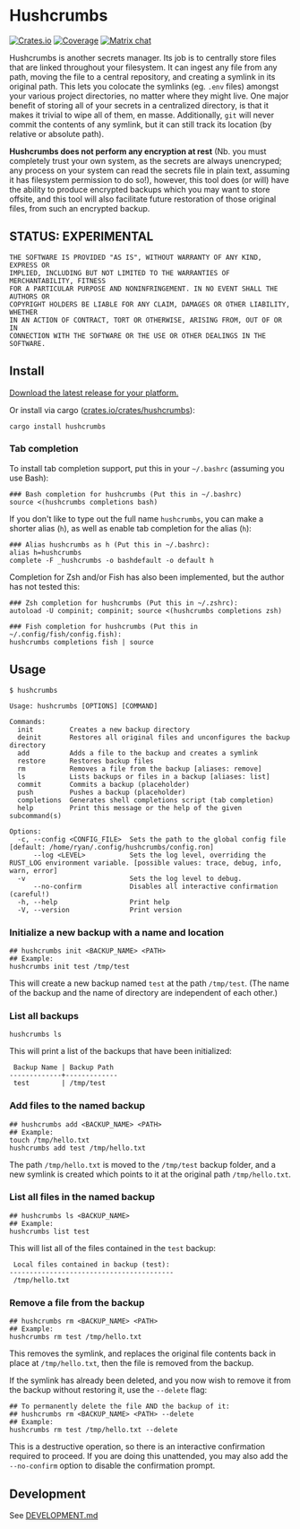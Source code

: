 # Hushcrumbs

[![Crates.io](https://img.shields.io/crates/v/hushcrumbs?color=blue
)](https://crates.io/crates/hushcrumbs)
[![Coverage](https://img.shields.io/badge/Coverage-Report-purple)](https://enigmacurry.github.io/hushcrumbs/coverage/master/)
[![Matrix chat](https://img.shields.io/badge/Matrix-Join_Chat-%234fb99a)](https://matrix.to/#/#blog.rymcg.tech:enigmacurry.com)

Hushcrumbs is another secrets manager. Its job is to centrally store
files that are linked throughout your filesystem. It can ingest any
file from any path, moving the file to a central repository, and
creating a symlink in its original path. This lets you colocate the
symlinks (eg. `.env` files) amongst your various project directories,
no matter where they might live. One major benefit of storing all of
your secrets in a centralized directory, is that it makes it trivial
to wipe all of them, en masse. Additionally, `git` will never commit
the contents of any symlink, but it can still track its location (by
relative or absolute path).

**Hushcrumbs does not perform any encryption at rest** (Nb. you must
completely trust your own system, as the secrets are always
unencryped; any process on your system can read the secrets file in
plain text, assuming it has filesystem permission to do so!), however,
this tool does (or will) have the ability to produce encrypted backups
which you may want to store offsite, and this tool will also
facilitate future restoration of those original files, from such an
encrypted backup.

## STATUS: EXPERIMENTAL

```
THE SOFTWARE IS PROVIDED "AS IS", WITHOUT WARRANTY OF ANY KIND, EXPRESS OR
IMPLIED, INCLUDING BUT NOT LIMITED TO THE WARRANTIES OF MERCHANTABILITY, FITNESS
FOR A PARTICULAR PURPOSE AND NONINFRINGEMENT. IN NO EVENT SHALL THE AUTHORS OR
COPYRIGHT HOLDERS BE LIABLE FOR ANY CLAIM, DAMAGES OR OTHER LIABILITY, WHETHER
IN AN ACTION OF CONTRACT, TORT OR OTHERWISE, ARISING FROM, OUT OF OR IN
CONNECTION WITH THE SOFTWARE OR THE USE OR OTHER DEALINGS IN THE SOFTWARE.
```


## Install

[Download the latest release for your platform.](https://github.com/EnigmaCurry/hushcrumbs/releases)

Or install via cargo ([crates.io/crates/hushcrumbs](https://crates.io/crates/hushcrumbs)):

```
cargo install hushcrumbs
```

### Tab completion

To install tab completion support, put this in your `~/.bashrc` (assuming you use Bash):

```
### Bash completion for hushcrumbs (Put this in ~/.bashrc)
source <(hushcrumbs completions bash)
```

If you don't like to type out the full name `hushcrumbs`, you can make
a shorter alias (`h`), as well as enable tab completion for the alias
(`h`):

```
### Alias hushcrumbs as h (Put this in ~/.bashrc):
alias h=hushcrumbs
complete -F _hushcrumbs -o bashdefault -o default h
```

Completion for Zsh and/or Fish has also been implemented, but the
author has not tested this:

```
### Zsh completion for hushcrumbs (Put this in ~/.zshrc):
autoload -U compinit; compinit; source <(hushcrumbs completions zsh)

### Fish completion for hushcrumbs (Put this in ~/.config/fish/config.fish):
hushcrumbs completions fish | source
```


## Usage

```
$ hushcrumbs

Usage: hushcrumbs [OPTIONS] [COMMAND]

Commands:
  init         Creates a new backup directory
  deinit       Restores all original files and unconfigures the backup directory
  add          Adds a file to the backup and creates a symlink
  restore      Restores backup files
  rm           Removes a file from the backup [aliases: remove]
  ls           Lists backups or files in a backup [aliases: list]
  commit       Commits a backup (placeholder)
  push         Pushes a backup (placeholder)
  completions  Generates shell completions script (tab completion)
  help         Print this message or the help of the given subcommand(s)

Options:
  -c, --config <CONFIG_FILE>  Sets the path to the global config file [default: /home/ryan/.config/hushcrumbs/config.ron]
      --log <LEVEL>           Sets the log level, overriding the RUST_LOG environment variable. [possible values: trace, debug, info, warn, error]
  -v                          Sets the log level to debug.
      --no-confirm            Disables all interactive confirmation (careful!)
  -h, --help                  Print help
  -V, --version               Print version
```

### Initialize a new backup with a name and location

```
## hushcrumbs init <BACKUP_NAME> <PATH>
## Example:
hushcrumbs init test /tmp/test
```

This will create a new backup named `test` at the path `/tmp/test`.
(The name of the backup and the name of directory are independent of
each other.)

### List all backups

```
hushcrumbs ls
```

This will print a list of the backups that have been initialized:

```
 Backup Name | Backup Path 
-------------+-------------
 test        | /tmp/test 
```

### Add files to the named backup

```
## hushcrumbs add <BACKUP_NAME> <PATH>
## Example:
touch /tmp/hello.txt
hushcrumbs add test /tmp/hello.txt
```

The path `/tmp/hello.txt` is moved to the `/tmp/test` backup folder,
and a new symlink is created which points to it at the original path
`/tmp/hello.txt`.

### List all files in the named backup

```
## hushcrumbs ls <BACKUP_NAME>
## Example:
hushcrumbs list test
```

This will list all of the files contained in the `test` backup:

```
 Local files contained in backup (test): 
-----------------------------------------
 /tmp/hello.txt 
```

### Remove a file from the backup

```
## hushcrumbs rm <BACKUP_NAME> <PATH>
## Example:
hushcrumbs rm test /tmp/hello.txt
```

This removes the symlink, and replaces the original file contents back
in place at `/tmp/hello.txt`, then the file is removed from the
backup.

If the symlink has already been deleted, and you now wish to remove it
from the backup without restoring it, use the `--delete` flag:

```
## To permanently delete the file AND the backup of it:
## hushcrumbs rm <BACKUP_NAME> <PATH> --delete
## Example:
hushcrumbs rm test /tmp/hello.txt --delete
```

This is a destructive operation, so there is an interactive
confirmation required to proceed. If you are doing this unattended,
you may also add the `--no-confirm` option to disable the confirmation
prompt.
 
## Development

See [DEVELOPMENT.md](DEVELOPMENT.md)

